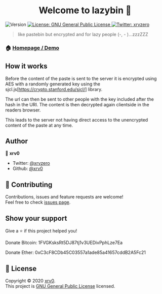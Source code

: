 <h1 align="center">Welcome to lazybin 👋</h1>
<p>
  <img alt="Version" src="https://img.shields.io/badge/version-0.1-blue.svg?cacheSeconds=2592000" />
  <a href="https://www.gnu.org/licenses/gpl-3.0" target="_blank">
    <img alt="License: GNU General Public License" src="https://img.shields.io/badge/License-GNU General Public License-yellow.svg" />
  </a>
  <a href="https://twitter.com/xrvzero" target="_blank">
    <img alt="Twitter: xrvzero" src="https://img.shields.io/twitter/follow/xrvzero.svg?style=social" />
  </a>
</p>

> like pastebin but encrypted and for lazy people (-, - )…zzzZZZ

### 🏠 [Homepage / Demo](lazyb.in)

## How it works
Before the content of the paste is sent to the server it is encrypted using AES with a randomly generated key using the sjcl.js[https://crypto.stanford.edu/sjcl/] library.

The url can then be sent to other people with the key included after the hash in the URI. The content is then decrypted again clientside in the readers browser.

This leads to the server not having direct access to the unencrypted content of the paste at any time.  
## Author

👤 **xrv0**

* Twitter: [@xrvzero](https://twitter.com/xrvzero)
* Github: [@xrv0](https://github.com/xrv0)

## 🤝 Contributing

Contributions, issues and feature requests are welcome!<br />Feel free to check [issues page](https://github.com/xrv0/lazybin/issues).

## Show your support

Give a ⭐️ if this project helped you!

Donate Bitcoin: 1FVGKsksRt5DJ87tj1v3UEDivPphLze7Ea

Donate Ether: 0xC3cF8CDb45C03557a1ade85a41657cddB2A5Fc21
## 📝 License

Copyright © 2020 [xrv0](https://github.com/xrv0).<br />
This project is [GNU General Public License](https://www.gnu.org/licenses/gpl-3.0) licensed.
